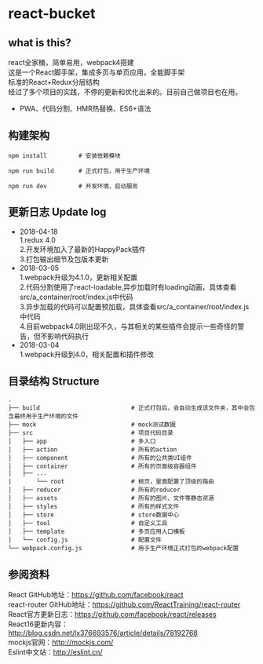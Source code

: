 # react-bucket

## what is this?
react全家桶，简单易用，webpack4搭建<br/>
这是一个React脚手架，集成多页与单页应用，全能脚手架<br/>
标准的React+Redux分层结构<br/>
经过了多个项目的实践，不停的更新和优化出来的。目前自己做项目也在用。

* PWA、代码分割、HMR热替换、ES6+语法

## 构建架构

```
npm install		    # 安装依赖模块
```

```
npm run build		# 正式打包，用于生产环境
```

```
npm run dev	        # 开发环境，启动服务
```


## 更新日志 Update log
* 2018-04-18
	<br/>1.redux 4.0
	<br/>2.开发环境加入了最新的HappyPack插件
	<br/>3.打包输出细节及包版本更新
* 2018-03-05
	<br/>1.webpack升级为4.1.0，更新相关配置
	<br/>2.代码分割使用了react-loadable,异步加载时有loading动画，具体查看src/a_container/root/index.js中代码
	<br/>3.异步加载的代码可以配置预加载，具体查看src/a_container/root/index.js中代码
	<br/>4.目前webpack4.0刚出现不久，与其相关的某些插件会提示一些奇怪的警告，但不影响代码执行
* 2018-03-04
	<br/>1.webpack升级到4.0，相关配置和插件修改


## 目录结构 Structure

```
.
├── build                          # 正式打包后，会自动生成该文件夹，其中会包含最终用于生产环境的文件
├── mock                           # mock测试数据
├── src                            # 项目代码目录
│   ├── app                        # 多入口
│   ├── action                     # 所有的action
│   ├── component                  # 所有的公共类UI组件
│   ├── container                  # 所有的页面级容器组件
|	├── ...
|   	└── root                   # 根页，里面配置了顶级的路由
│   ├── reducer                    # 所有的reducer
│   ├── assets                     # 所有的图片、文件等静态资源
│   ├── styles                     # 所有的样式文件
│   ├── store                      # store数据中心
│   ├── tool                       # 自定义工具
│   ├── template                   # 多页应用人口模板
│   └── config.js                  # 配置文件
└── webpack.config.js              # 用于生产环境正式打包的webpack配置
```

## 参阅资料
React GitHub地址：https://github.com/facebook/react <br/>
react-router GitHub地址：https://github.com/ReactTraining/react-router <br/>
React官方更新日志：https://github.com/facebook/react/releases <br/>
React16更新内容：http://blog.csdn.net/lx376693576/article/details/78192768 <br/>
mockjs官网：http://mockjs.com/ <br/>
Eslint中文站：http://eslint.cn/ <br/>
